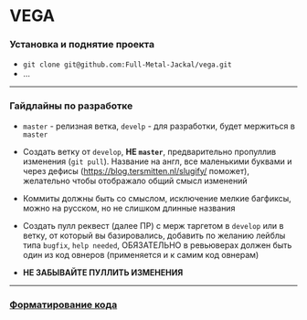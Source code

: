 # VEGA

### **Установка и поднятие проекта**
* `git clone git@github.com:Full-Metal-Jackal/vega.git`
* ...

---

### **Гайдлайны по разработке**
* `master` - релизная ветка, `develp` - для разработки, будет мержиться в `master`
* Создать ветку от `develop`, **НЕ `master`**, предварительно пропуллив изменения (`git pull`). Название на англ, все маленькими буквами и через дефисы (https://blog.tersmitten.nl/slugify/ поможет), желательно чтобы отображало общий смысл изменений
* Коммиты должны быть со смыслом, исключение мелкие багфиксы, можно на русском, но не слишком длинные названия
* Создать пулл реквест (далее ПР) с мерж таргетом в `develop` или в ветку, от который вы базировались, добавить по желанию лейблы типа `bugfix`, `help needed`, ОБЯЗАТЕЛЬНО в ревьюверах должен быть один из код овнеров (применяется и к самим код овнерам)

* **НЕ ЗАБЫВАЙТЕ ПУЛЛИТЬ ИЗМЕНЕНИЯ**

---

### **[Форматирование кода](https://docs.google.com/document/d/1k3YcwAU2A6GIVn8slizUoyYntU7spZkmzeO71Qz2mvU/edit?usp=sharing)**
